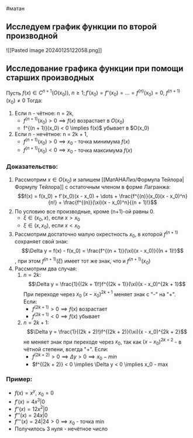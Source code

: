 #матан 
## Исследуем график функции по второй производной
![[Pasted image 20240125122058.png]]
## Исследование графика функции при помощи старших производных
Пусть $f(x) \in C^{n + 1}(O(x_0)), \ n \geq 1; f'(x_0) = f''(x_0) = \dots = f^{(n)}(x_0) = 0, \ f^{(n + 1)}(x_0) \neq 0$
Тогда:
1. Если n - чётное: n = 2k,
	- $f^{(n + 1)}(x_0) > 0 \implies f(x)$ возрастает в $O(x_0)$
	- f^{(n + 1)}(x_0) < 0 \implies f(x)$ убывает в $O(x_0)
2. Если n - нечётное: n = 2k + 1,
	- $f^{(n + 1)}(x_0) > 0 \implies x_0$ - точка минимума $f(x)$
	- $f^{(n + 1)}(x_0) < 0 \implies x_0$ - точка максимума $f(x)$
### Доказательство:
1. Рассмотрим $x \in O(x_0)$ и  запишем [[МатАНАЛиз/Формула Тейлора|Формулу Тейлора]] с остаточным членом в форме Лагранжа: $$f(x) = f(x_0) + f'(x_0)(x - x_0) + \dots + \frac{f^{(n)}(x_0)(x - x_0)^n}{n!} + \frac{f^{(n)}(\xi)(x - x_0)^n}{(n + 1)!}$$
2. По условию все производные, кроме (n+1)-ой равны 0.
	- $\xi \in (x_0, x)$, если $x > x_0$
	- $\xi \in (x, x_0)$, если $x < x_0$
3. Рассмотрим достаточно малую окрестность $x_0$, в которой $f^{(n + 1)}$ сохраняет свой знак: $$\Delta y = f(x) - f(x_0) = \frac{f^{(n + 1)}(\xi)(x - x_0)}{(n + 1)!}$$, при этом $f^{(n + 1)}(\xi)$ имеет тот же знак, что и $f^{(n + 1)}(x_0)$
4. Рассмотрим два случая:
	1. $n = 2k$: $$\Delta y = \frac{1}{(2k + 1)!}f^{(2k + 1)}(\xi)(x - x_0)^{2k + 1}$$ При переходе через $x_0$ $(x - x_0)^{2k + 1}$ меняет знак с "-" на "+". Если:
		- $f^{(2k + 1)} > 0 \implies f(x)$ возрастает
		- $f^{(2k + 1)} < 0 \implies f(x)$ убывает
	2. $n = 2k + 1:$ $$\Delta y = \frac{1}{(2k + 2)!}f^{(2k + 2)}(\xi)(x - x_0)^{2k + 2}$$ не меняет знак при переходе через $x_0$, так как $(x - x_0)^{2k + 2}$ - в чётной степени, всегда "+". Если:
		-  $f^{(2k + 2)} > 0 \implies \Delta y > 0 \implies x_0 - min$
		- $f^{(2k + 2)} < 0 \implies \Delta y < 0 \implies x_0 - max
### Пример:
- $f(x) = x^y,\ x_0 = 0$
- $f'(x) = 4x^3 | 0$
- $f''(x) = 12x^2 | 0$
- $f'''(x) = 24x | 0$
- $f''''(x) = 24 | 24 > 0 \implies x_0$ - точка min
- Получилось 3 нуля - нечётное число